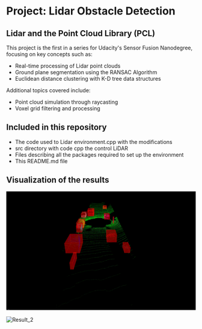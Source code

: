 # Project: Lidar Obstacle Detection

## Lidar and the Point Cloud Library (PCL)
This project is the first in a series for Udacity's Sensor Fusion Nanodegree, focusing on key concepts such as:

* Real-time processing of Lidar point clouds
* Ground plane segmentation using the RANSAC Algorithm
* Euclidean distance clustering with K-D tree data structures

Additional topics covered include:
* Point cloud simulation through raycasting
* Voxel grid filtering and processing

## Included in this repository 

* The code used to Lidar environment.cpp with the modifications
* src directory with code cpp the control LiDAR
* Files describing all the packages required to set up the environment
* This README.md file

## Visualization of the results 

![Result_1](https://github.com/1Px-Vision/Vision-Based-Off-Road-Hazard-Detection-for-Freespace-Navigation/blob/main/Project_Lidar_Obstacle_Detection/lidar-results-road_only.gif)

![Result_2](https://github.com/1Px-Vision/Vision-Based-Off-Road-Hazard-Detection-for-Freespace-Navigation/blob/main/Project_Lidar_Obstacle_Detection/lidar-results.gif)
